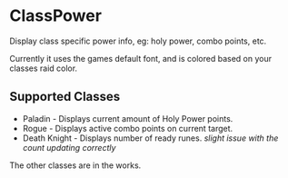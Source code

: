 # ClassPower

Display class specific power info, eg: holy power, combo points, etc.

Currently it uses the games default font, and is colored based on your classes raid color.

## Supported Classes

* Paladin - Displays current amount of Holy Power points.
* Rogue - Displays active combo points on current target.
* Death Knight - Displays number of ready runes. *slight issue with the count updating correctly*

The other classes are in the works.
